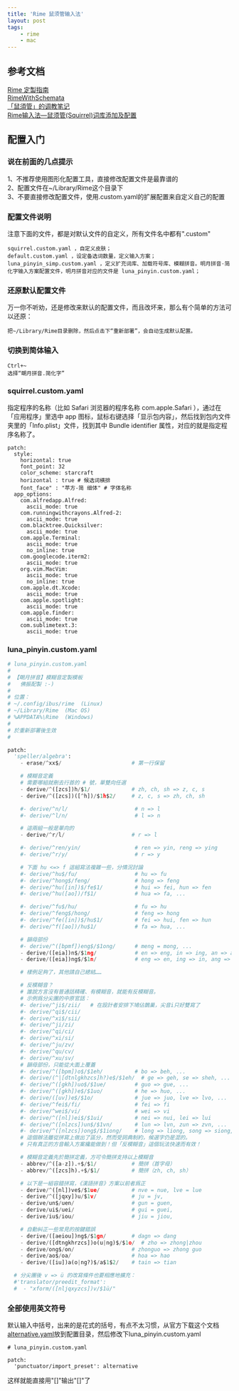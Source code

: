 ```yaml
---
title: 'Rime 鼠须管输入法'
layout: post
tags:
    - rime
    - mac
---
```


## 参考文档
[Rime 定製指南](https://github.com/rime/home/wiki/CustomizationGuide)  
[RimeWithSchemata](https://github.com/rime/home/wiki/RimeWithSchemata)  
[「鼠須管」的调教笔记](https://medium.com/@scomper/%E9%BC%A0%E9%A0%88%E7%AE%A1-%E7%9A%84%E8%B0%83%E6%95%99%E7%AC%94%E8%AE%B0-3fdeb0e78814#.oq28ijk3h)  
[Rime输入法—鼠须管(Squirrel)词库添加及配置](http://www.jianshu.com/p/cffc0ea094a7)  

## 配置入门
### 说在前面的几点提示
1、不推荐使用图形化配置工具，直接修改配置文件是最靠谱的  
2、配置文件在~/Library/Rime这个目录下  
3、不要直接修改配置文件，使用.custom.yaml的扩展配置来自定义自己的配置  

### 配置文件说明
注意下面的文件，都是对默认文件的自定义，所有文件名中都有".custom"  

```
squirrel.custom.yaml ，自定义皮肤；
default.custom.yaml ，设定备选词数量，定义输入方案；
luna_pinyin_simp.custom.yaml ，定义扩充词库、加载符号库、模糊拼音。明月拼音·简化字输入方案配置文件，明月拼音对应的文件是 luna_pinyin.custom.yaml；
```

### 还原默认配置文件
万一你不听劝，还是修改来默认的配置文件，而且改坏来，那么有个简单的方法可以还原：  
```
把~/Library/Rime目录删除，然后点击下“重新部署”，会自动生成默认配置。
```

### 切换到简体输入
```
Ctrl+~
选择“朙月拼音.简化字”
```

### squirrel.custom.yaml
指定程序的名称（比如 Safari 浏览器的程序名称 com.apple.Safari ），通过在「应用程序」里选中 app 图标，鼠标右键选择「显示包内容」，然后找到包内文件夹里的「Info.plist」文件，找到其中 Bundle identifier 属性，对应的就是指定程序名称了。

```
patch:
  style:
    horizontal: true
    font_point: 32
    color_scheme: starcraft
    horizontal : true # 候选词横排
    font_face" : "苹方-简 细体" # 字体名称
  app_options:
    com.alfredapp.Alfred:
      ascii_mode: true
    com.runningwithcrayons.Alfred-2:
      ascii_mode: true
    com.blacktree.Quicksilver:
      ascii_mode: true
    com.apple.Terminal:
      ascii_mode: true
      no_inline: true
    com.googlecode.iterm2:
      ascii_mode: true
    org.vim.MacVim:
      ascii_mode: true
      no_inline: true
    com.apple.dt.Xcode:
      ascii_mode: true
    com.apple.spotlight:
      ascii_mode: true
    com.apple.finder:
      ascii_mode: true
    com.sublimetext.3:
      ascii_mode: true
```

### luna_pinyin.custom.yaml

```python
# luna_pinyin.custom.yaml
#
# 【朙月拼音】模糊音定製模板
#   佛振配製 :-)
#
# 位置：
# ~/.config/ibus/rime  (Linux)
# ~/Library/Rime  (Mac OS)
# %APPDATA%\Rime  (Windows)
#
# 於重新部署後生效
#

patch:
  'speller/algebra':
    - erase/^xx$/                      # 第一行保留

    # 模糊音定義
    # 需要哪組就刪去行首的 # 號，單雙向任選
    - derive/^([zcs])h/$1/             # zh, ch, sh => z, c, s
    - derive/^([zcs])([^h])/$1h$2/     # z, c, s => zh, ch, sh

    #- derive/^n/l/                     # n => l
    #- derive/^l/n/                     # l => n

    # 這兩組一般是單向的
    - derive/^r/l/                     # r => l

    #- derive/^ren/yin/                 # ren => yin, reng => ying
    #- derive/^r/y/                     # r => y

    # 下面 hu <=> f 這組寫法複雜一些，分情況討論
    #- derive/^hu$/fu/                  # hu => fu
    #- derive/^hong$/feng/              # hong => feng
    #- derive/^hu([in])$/fe$1/          # hui => fei, hun => fen
    #- derive/^hu([ao])/f$1/            # hua => fa, ...

    #- derive/^fu$/hu/                  # fu => hu
    #- derive/^feng$/hong/              # feng => hong
    #- derive/^fe([in])$/hu$1/          # fei => hui, fen => hun
    #- derive/^f([ao])/hu$1/            # fa => hua, ...

    # 韻母部份
    #- derive/^([bpmf])eng$/$1ong/      # meng = mong, ...
    - derive/([eia])n$/$1ng/            # en => eng, in => ing, an => ang
    - derive/([eia])ng$/$1n/            # eng => en, ing => in, ang => an

    # 樣例足夠了，其他請自己總結……

    # 反模糊音？
    # 誰說方言沒有普通話精確、有模糊音，就能有反模糊音。
    # 示例爲分尖團的中原官話：
    #- derive/^ji$/zii/   # 在設計者安排下鳩佔鵲巢，尖音i只好雙寫了
    #- derive/^qi$/cii/
    #- derive/^xi$/sii/
    #- derive/^ji/zi/
    #- derive/^qi/ci/
    #- derive/^xi/si/
    #- derive/^ju/zv/
    #- derive/^qu/cv/
    #- derive/^xu/sv/
    # 韻母部份，只能從大面上覆蓋
    #- derive/^([bpm])o$/$1eh/          # bo => beh, ...
    #- derive/(^|[dtnlgkhzcs]h?)e$/$1eh/  # ge => geh, se => sheh, ...
    #- derive/^([gkh])uo$/$1ue/         # guo => gue, ...
    #- derive/^([gkh])e$/$1uo/          # he => huo, ...
    #- derive/([uv])e$/$1o/             # jue => juo, lve => lvo, ...
    #- derive/^fei$/fi/                 # fei => fi
    #- derive/^wei$/vi/                 # wei => vi
    #- derive/^([nl])ei$/$1ui/          # nei => nui, lei => lui
    #- derive/^([nlzcs])un$/$1vn/       # lun => lvn, zun => zvn, ... 
    #- derive/^([nlzcs])ong$/$1iong/    # long => liong, song => siong, ...
    # 這個辦法雖從拼寫上做出了區分，然而受詞典制約，候選字仍是混的。
    # 只有真正的方音輸入方案纔能做到！但「反模糊音」這個玩法快速而有效！

    # 模糊音定義先於簡拼定義，方可令簡拼支持以上模糊音
    - abbrev/^([a-z]).+$/$1/           # 簡拼（首字母）
    - abbrev/^([zcs]h).+$/$1/          # 簡拼（zh, ch, sh）

    # 以下是一組容錯拼寫，《漢語拼音》方案以前者爲正
    - derive/^([nl])ve$/$1ue/          # nve = nue, lve = lue
    - derive/^([jqxy])u/$1v/           # ju = jv,
    - derive/un$/uen/                  # gun = guen,
    - derive/ui$/uei/                  # gui = guei,
    - derive/iu$/iou/                  # jiu = jiou,

    # 自動糾正一些常見的按鍵錯誤
    - derive/([aeiou])ng$/$1gn/        # dagn => dang 
    - derive/([dtngkhrzcs])o(u|ng)$/$1o/  # zho => zhong|zhou
    - derive/ong$/on/                  # zhonguo => zhong guo
    - derive/ao$/oa/                   # hoa => hao
    - derive/([iu])a(o|ng?)$/a$1$2/    # tain => tian

  # 分尖團後 v => ü 的改寫條件也要相應地擴充：
  #'translator/preedit_format':
  #  - "xform/([nljqxyzcs])v/$1ü/"

```

### 全部使用英文符号
默认输入中括号，出来的是花式的括号，有点不太习惯，从官方下载这个文档[alternative.yaml](https://gist.github.com/lotem/2334409)放到配置目录，然后修改下luna_pinyin.custom.yaml

```
# luna_pinyin.custom.yaml

patch:
  'punctuator/import_preset': alternative
```

这样就能直接用"[]"输出"[]"了
